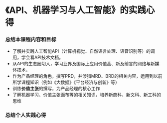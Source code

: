 # 《API、机器学习与人工智能》的实践心得

### 总结本课程内容和目标

- 了解并实践人工智能API（计算机视觉、自然语言处理、语音识别等）的调用，学会看API技术文档。
- 从API的生态圈切入，学习业界及国际上应用价值高、新及前言的网络与新媒体技术，
- 作为产品经理的角色，撰写PRD，并涉猎MRD、BRD的相关内容，运用到以前所学课程知识（例如《大数据》《平台经济与创新》等）
- 训练**价值主张**的撰写，为产品经理的核心工作
- 了解机器学习、价值主张画布等的相关知识，培养新商科、新文科、新工科的思维

### 总结个人实践心得





### 
